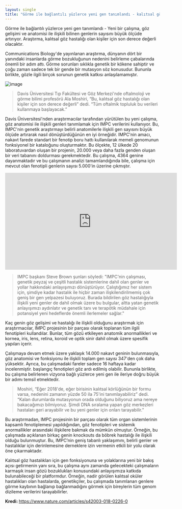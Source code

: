 ```yaml
---
layout: single
title: "Görme ile bağlantılı yüzlerce yeni gen tanımlandı - kalıtsal göz hastalığı olan kişiler için son derece önemli olabilir"
---
```

Görme ile bağlantılı yüzlerce yeni gen tanımlandı - Yeni bir çalışma, göz gelişimi ve anatomisi ile ilişkili bilinen genlerin sayısını büyük ölçüde artırıyor. Araştırma, kalıtsal göz hastalığı olan kişiler için son derece değerli olacaktır.

Communications Biology'de yayınlanan araştırma, dünyanın dört bir yanındaki insanlarda görme bozukluğunun nedenini belirleme çabalarında önemli bir adım attı. Görme sorunları sıklıkla genetik bir kökene sahiptir ve çoğu zaman sadece tek bir gende bir mutasyon söz konusudur. Bununla birlikte, gözle ilgili birçok sorunun genetik katkısı anlaşılamamıştır.

![image](https://images.unsplash.com/photo-1517920366573-9d35a519b7c2?ixlib=rb-1.2.1&ixid=eyJhcHBfaWQiOjEyMDd9&auto=format&fit=crop&w=1350&q=80)

> Davis Üniversitesi Tıp Fakültesi ve Göz Merkezi'nde oftalmoloji ve görme bilimi profesörü Ala Moshiri, “Bu, kalıtsal göz hastalığı olan kişiler için son derece değerli” dedi. “Tüm oftalmik topluluk bu verileri kullanmaya başlayacak.”

<script async src="//pagead2.googlesyndication.com/pagead/js/adsbygoogle.js"></script>
<ins class="adsbygoogle"
     style="display:block; text-align:center;"
     data-ad-layout="in-article"
     data-ad-format="fluid"
     data-ad-client="ca-pub-7868661326160958"
     data-ad-slot="3072558811"></ins>
<script>
     (adsbygoogle = window.adsbygoogle || []).push({});
</script>

Davis Üniversitesi'nden araştırmacılar tarafından yürütülen bu yeni çalışma, göz anatomisi ile ilişkili genleri tanımlamak için IMPC verilerini kullanıyor. Bu, IMPC'nin genetik araştırmayı belirli anatomilerle ilişkili gen sayısını büyük ölçüde artırarak nasıl dönüştürdüğünün en iyi örneğidir. IMPC'nin amacı, nakavt farede standart bir fenotip boru hattı kullanılarak memeli genomunun fonksiyonel bir kataloğunu oluşturmaktır. Bu ölçekte, 12 ülkede 20 laboratuvardan oluşan bir projenin, 20.000 veya daha fazla genden oluşan bir veri tabanını doldurması gerekmektedir. Bu çalışma, 4364 genine dayanmaktadır ve bu çalışmanın analizi tamamlandığında bile, çalışma için mevcut olan fenotipli genlerin sayısı 5.000'in üzerine çıkmıştır.

<iframe width="560" height="315" src="https://www.youtube.com/embed/Uh6wvsSF8JM" frameborder="0" allow="accelerometer; autoplay; encrypted-media; gyroscope; picture-in-picture" allowfullscreen></iframe>

> IMPC başkanı Steve Brown şunları söyledi: "IMPC'nin çalışması, genetik peyzaj ve çeşitli hastalık sistemlerine dahil olan genler ve yollar hakkındaki anlayışımızı dönüştürüyor. Çalıştığımız her sistem için, şimdiye kadar hastalık ile hiçbir zaman ilişkilendirilmemiş çok geniş bir gen yelpazesi buluyoruz. Burada bildirilen göz hastalığıyla ilişkili yeni genler de dahil olmak üzere bu bulgular, altta yatan genetik anlayışımızı aydınlatır ve genetik tanı ve terapötik müdahale için potansiyel yeni hedeflerde önemli ilerlemeler sağlar."

Kaç genin göz gelişimi ve hastalığı ile ilişkili olduğunu araştırmak için araştırmacılar, IMPC projesinin bir parçası olarak toplanan tüm ilgili fenotipleri kullandılar. Bunlar, tüm gözü etkileyen anatomik anormallikleri ve kornea, iris, lens, retina, koroid ve optik sinir dahil olmak üzere spesifik yapıları içerir.

Çalışmaya devam etmek üzere yaklaşık 14.000 nakavt geninin bulunmasıyla, göz anatomisi ve fonksiyonu ile ilişkili toplam gen sayısı 347'den çok daha yüksektir. Ayrıca, bu çalışmadaki fareler sadece 16 haftaya kadar incelenmiştir. başlangıç ​​fenotipleri göz ardı edilmiş olabilir. Bununla birlikte, bu çalışma belirlenen vizyona bağlı yüzlerce yeni gen ile ileriye doğru büyük bir adımı temsil etmektedir.

<script async src="//pagead2.googlesyndication.com/pagead/js/adsbygoogle.js"></script>
<ins class="adsbygoogle"
     style="display:block; text-align:center;"
     data-ad-layout="in-article"
     data-ad-format="fluid"
     data-ad-client="ca-pub-7868661326160958"
     data-ad-slot="3072558811"></ins>
<script>
     (adsbygoogle = window.adsbygoogle || []).push({});
</script>

> Moshiri, “Eğer 2018'de, eğer birisinin kalıtsal körlüğünün bir formu varsa, nedenini zamanın yüzde 50 ila 75'ini tanımlayabiliriz” dedi. “Kalan durumlarda mutasyonun orada olduğunu biliyoruz ama nereye bakacağımızı bilmiyoruz. Şimdi DNA sıralama yapan göz merkezleri hastaları geri arayabilir ve bu yeni genler için onları tarayabilir.”

Bu araştırmadan, IMPC projesinin bir parçası olarak tüm organ sistemlerinin kapsamlı fenotiplemesi yapıldığından, göz fenotipleri ve sistemik anormallikler arasındaki ilişkilere bakmak da mümkün olmuştur. Örneğin, bu çalışmada açıklanan birkaç genin knockouts da böbrek hastalığı ile ilişkili olduğu bulunmuştur. Bu, IMPC’nin geniş tabanlı yaklaşımını, belirli genler ve hastalıklar için derinlemesine derneklere izin vermenin etkili bir yolu olarak öne çıkarmaktadır.

Kalıtsal göz hastalıkları için gen fonksiyonuna ve yolaklarına yeni bir bakış açısı getirmenin yanı sıra, bu çalışma aynı zamanda gelecekteki çalışmaların karmaşık insan gözü bozuklukları konusundaki anlayışımıza katkıda bulunabileceği bir platformdur. Örneğin, nadir görülen kalıtsal oküler hastalıkları olan hastalarda, genetikçiler, bu çalışmada tanımlanan genlere görme kaybının bağlanıp bağlanmadığını görmek için bireylerin tüm genom dizileme verilerini tarayabilirler.

<p class="notice--info"><strong>Kredi: </strong><a href="https://www.nature.com/articles/s42003-018-0226-0">https://www.nature.com/articles/s42003-018-0226-0</a></p>
